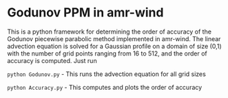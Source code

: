 # Godunov PPM in amr-wind

This is a python framework for determining the order of accuracy of 
the Godunov piecewise parabolic method implemented in amr-wind. The 
linear advection equation is solved for a Gaussian profile on a domain of 
size (0,1) with the number of grid points ranging from 16 to 512, and the order 
of accuracy is computed.
Just run

```python Godunov.py``` - This runs the advection equation for all grid sizes

```python Accuracy.py``` - This computes and plots the order of accuracy


